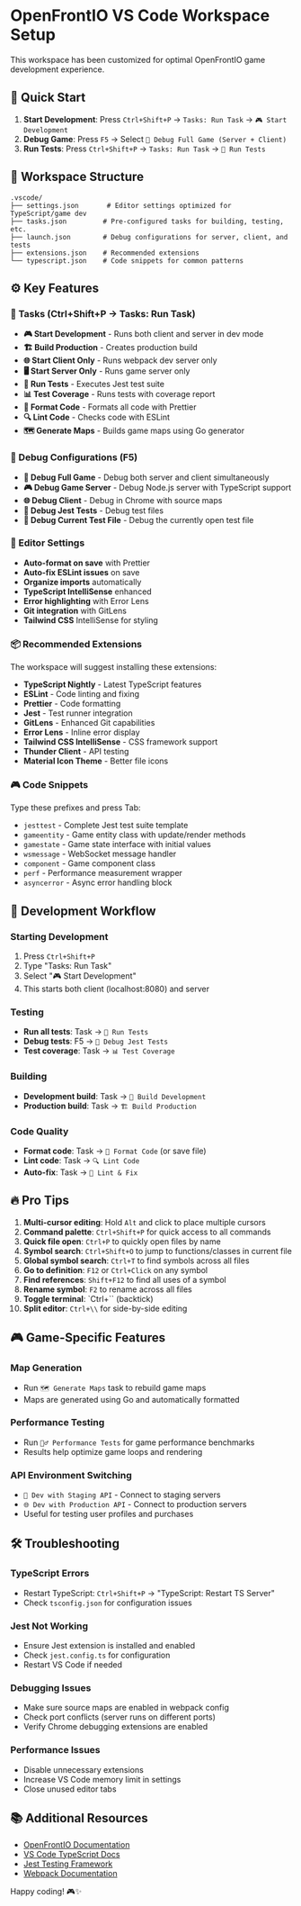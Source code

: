 # OpenFrontIO VS Code Workspace Setup

This workspace has been customized for optimal OpenFrontIO game development experience.

## 🚀 Quick Start

1. **Start Development**: Press `Ctrl+Shift+P` → `Tasks: Run Task` → `🎮 Start Development`
2. **Debug Game**: Press `F5` → Select `🚀 Debug Full Game (Server + Client)`
3. **Run Tests**: Press `Ctrl+Shift+P` → `Tasks: Run Task` → `🧪 Run Tests`

## 📁 Workspace Structure

```text
.vscode/
├── settings.json       # Editor settings optimized for TypeScript/game dev
├── tasks.json         # Pre-configured tasks for building, testing, etc.
├── launch.json        # Debug configurations for server, client, and tests
├── extensions.json    # Recommended extensions
└── typescript.json    # Code snippets for common patterns
```

## ⚙️ Key Features

### 🎯 Tasks (Ctrl+Shift+P → Tasks: Run Task)

- **🎮 Start Development** - Runs both client and server in dev mode
- **🏗️ Build Production** - Creates production build
- **🌐 Start Client Only** - Runs webpack dev server only
- **🖥️ Start Server Only** - Runs game server only
- **🧪 Run Tests** - Executes Jest test suite
- **📊 Test Coverage** - Runs tests with coverage report
- **🎨 Format Code** - Formats all code with Prettier
- **🔍 Lint Code** - Checks code with ESLint
- **🗺️ Generate Maps** - Builds game maps using Go generator

### 🐛 Debug Configurations (F5)

- **🚀 Debug Full Game** - Debug both server and client simultaneously
- **🎮 Debug Game Server** - Debug Node.js server with TypeScript support
- **🌐 Debug Client** - Debug in Chrome with source maps
- **🧪 Debug Jest Tests** - Debug test files
- **🧪 Debug Current Test File** - Debug the currently open test file

### 🔧 Editor Settings

- **Auto-format on save** with Prettier
- **Auto-fix ESLint issues** on save
- **Organize imports** automatically
- **TypeScript IntelliSense** enhanced
- **Error highlighting** with Error Lens
- **Git integration** with GitLens
- **Tailwind CSS** IntelliSense for styling

### 📦 Recommended Extensions

The workspace will suggest installing these extensions:

- **TypeScript Nightly** - Latest TypeScript features
- **ESLint** - Code linting and fixing
- **Prettier** - Code formatting
- **Jest** - Test runner integration
- **GitLens** - Enhanced Git capabilities
- **Error Lens** - Inline error display
- **Tailwind CSS IntelliSense** - CSS framework support
- **Thunder Client** - API testing
- **Material Icon Theme** - Better file icons

### 🎮 Code Snippets

Type these prefixes and press Tab:

- `jesttest` - Complete Jest test suite template
- `gameentity` - Game entity class with update/render methods
- `gamestate` - Game state interface with initial values
- `wsmessage` - WebSocket message handler
- `component` - Game component class
- `perf` - Performance measurement wrapper
- `asyncerror` - Async error handling block

## 🎯 Development Workflow

### Starting Development

1. Press `Ctrl+Shift+P`
2. Type "Tasks: Run Task"
3. Select "🎮 Start Development"
4. This starts both client (localhost:8080) and server

### Testing

- **Run all tests**: Task → `🧪 Run Tests`
- **Debug tests**: F5 → `🧪 Debug Jest Tests`
- **Test coverage**: Task → `📊 Test Coverage`

### Building

- **Development build**: Task → `🔧 Build Development`
- **Production build**: Task → `🏗️ Build Production`

### Code Quality

- **Format code**: Task → `🎨 Format Code` (or save file)
- **Lint code**: Task → `🔍 Lint Code`
- **Auto-fix**: Task → `🔧 Lint & Fix`

## 🔥 Pro Tips

1. **Multi-cursor editing**: Hold `Alt` and click to place multiple cursors
2. **Command palette**: `Ctrl+Shift+P` for quick access to all commands
3. **Quick file open**: `Ctrl+P` to quickly open files by name
4. **Symbol search**: `Ctrl+Shift+O` to jump to functions/classes in current file
5. **Global symbol search**: `Ctrl+T` to find symbols across all files
6. **Go to definition**: `F12` or `Ctrl+Click` on any symbol
7. **Find references**: `Shift+F12` to find all uses of a symbol
8. **Rename symbol**: `F2` to rename across all files
9. **Toggle terminal**: `Ctrl+`` (backtick)
10. **Split editor**: `Ctrl+\\` for side-by-side editing

## 🎮 Game-Specific Features

### Map Generation

- Run `🗺️ Generate Maps` task to rebuild game maps
- Maps are generated using Go and automatically formatted

### Performance Testing

- Run `🏃‍♂️ Performance Tests` for game performance benchmarks
- Results help optimize game loops and rendering

### API Environment Switching

- `🚀 Dev with Staging API` - Connect to staging servers
- `🌐 Dev with Production API` - Connect to production servers
- Useful for testing user profiles and purchases

## 🛠️ Troubleshooting

### TypeScript Errors

- Restart TypeScript: `Ctrl+Shift+P` → "TypeScript: Restart TS Server"
- Check `tsconfig.json` for configuration issues

### Jest Not Working

- Ensure Jest extension is installed and enabled
- Check `jest.config.ts` for configuration
- Restart VS Code if needed

### Debugging Issues

- Make sure source maps are enabled in webpack config
- Check port conflicts (server runs on different ports)
- Verify Chrome debugging extensions are enabled

### Performance Issues

- Disable unnecessary extensions
- Increase VS Code memory limit in settings
- Close unused editor tabs

## 📚 Additional Resources

- [OpenFrontIO Documentation](https://github.com/openfrontio/OpenFrontIO)
- [VS Code TypeScript Docs](https://code.visualstudio.com/docs/languages/typescript)
- [Jest Testing Framework](https://jestjs.io/docs/getting-started)
- [Webpack Documentation](https://webpack.js.org/concepts/)

Happy coding! 🎮✨
